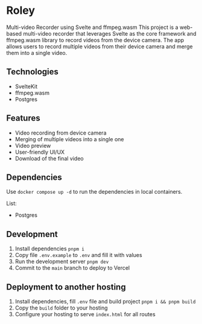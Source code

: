 # Roley

Multi-video Recorder using Svelte and ffmpeg.wasm
This project is a web-based multi-video recorder that leverages Svelte as the core framework and ffmpeg.wasm library to record videos from the device camera. The app allows users to record multiple videos from their device camera and merge them into a single video.

## Technologies

- SvelteKit
- ffmpeg.wasm
- Postgres

## Features

- Video recording from device camera
- Merging of multiple videos into a single one
- Video preview
- User-friendly UI/UX
- Download of the final video

## Dependencies

Use `docker compose up -d` to run the dependencies in local containers.

List:

- Postgres

## Development

1. Install dependencies `pnpm i`
2. Copy file `.env.example` to `.env` and fill it with values
3. Run the development server `pnpm dev`
4. Commit to the `main` branch to deploy to Vercel

## Deployment to another hosting

1. Install dependencies, fill `.env` file and build project `pnpm i && pnpm build`
2. Copy the `build` folder to your hosting
3. Configure your hosting to serve `index.html` for all routes
